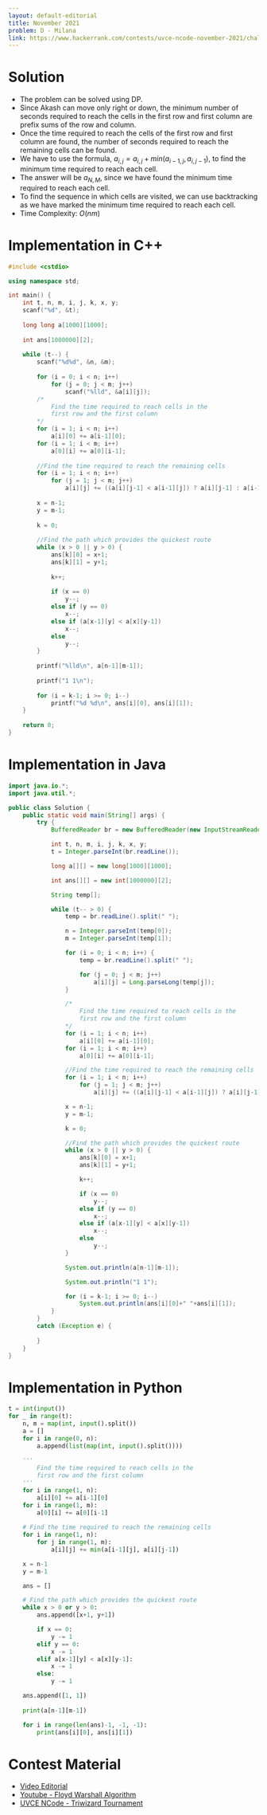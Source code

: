 ```yaml
---
layout: default-editorial
title: November 2021
problem: D - Milana
link: https://www.hackerrank.com/contests/uvce-ncode-november-2021/challenges/d-milana
---
```

# Solution

- The problem can be solved using DP.
- Since Akash can move only right or down, the minimum number of seconds required to reach the cells in the first row and first column are prefix sums of the row and column.
- Once the time required to reach the cells of the first row and first column are found, the number of seconds required to reach the remaining cells can be found.
- We have to use the formula, $a_{i, j} = a_{i, j}+min(a_{i-1, j}, a_{i, j-1})$, to find the minimum time required to reach each cell.
- The answer will be $a_{N, M}$, since we have found the minimum time required to reach each cell.
- To find the sequence in which cells are visited, we can use backtracking as we have marked the minimum time required to reach each cell.
- Time Complexity: $O(nm)$

$$$$

# Implementation in C++

```cpp
#include <cstdio>

using namespace std;

int main() {
    int t, n, m, i, j, k, x, y;
    scanf("%d", &t);
    
    long long a[1000][1000];
    
    int ans[1000000][2];
    
    while (t--) {
        scanf("%d%d", &n, &m);
        
        for (i = 0; i < n; i++)
            for (j = 0; j < m; j++)
                scanf("%lld", &a[i][j]);
        /*
            Find the time required to reach cells in the
            first row and the first column
        */
        for (i = 1; i < n; i++)
            a[i][0] += a[i-1][0];
        for (i = 1; i < m; i++)
            a[0][i] += a[0][i-1];
        
        //Find the time required to reach the remaining cells
        for (i = 1; i < n; i++)
            for (j = 1; j < m; j++)
                a[i][j] += ((a[i][j-1] < a[i-1][j]) ? a[i][j-1] : a[i-1][j]);
        
        x = n-1;
        y = m-1;
        
        k = 0;
        
        //Find the path which provides the quickest route
        while (x > 0 || y > 0) {
            ans[k][0] = x+1;
            ans[k][1] = y+1;
            
            k++;
            
            if (x == 0)
                y--;
            else if (y == 0)
                x--;
            else if (a[x-1][y] < a[x][y-1])
                x--;
            else
                y--;
        }
        
        printf("%lld\n", a[n-1][m-1]);
        
        printf("1 1\n");
        
        for (i = k-1; i >= 0; i--)
            printf("%d %d\n", ans[i][0], ans[i][1]);
    }
    
    return 0;
}
```

$$$$

# Implementation in Java

```java
import java.io.*;
import java.util.*;

public class Solution {
    public static void main(String[] args) {
        try {
            BufferedReader br = new BufferedReader(new InputStreamReader(System.in));

            int t, n, m, i, j, k, x, y;
            t = Integer.parseInt(br.readLine());

            long a[][] = new long[1000][1000];

            int ans[][] = new int[1000000][2];

            String temp[];

            while (t-- > 0) {
                temp = br.readLine().split(" ");

                n = Integer.parseInt(temp[0]);
                m = Integer.parseInt(temp[1]);

                for (i = 0; i < n; i++) {
                    temp = br.readLine().split(" ");

                    for (j = 0; j < m; j++)
                        a[i][j] = Long.parseLong(temp[j]);
                }

                /*
                    Find the time required to reach cells in the
                    first row and the first column
                */
                for (i = 1; i < n; i++)
                    a[i][0] += a[i-1][0];
                for (i = 1; i < m; i++)
                    a[0][i] += a[0][i-1];

                //Find the time required to reach the remaining cells
                for (i = 1; i < n; i++)
                    for (j = 1; j < m; j++)
                        a[i][j] += ((a[i][j-1] < a[i-1][j]) ? a[i][j-1] : a[i-1][j]);

                x = n-1;
                y = m-1;

                k = 0;

                //Find the path which provides the quickest route
                while (x > 0 || y > 0) {
                    ans[k][0] = x+1;
                    ans[k][1] = y+1;

                    k++;

                    if (x == 0)
                        y--;
                    else if (y == 0)
                        x--;
                    else if (a[x-1][y] < a[x][y-1])
                        x--;
                    else
                        y--;
                }

                System.out.println(a[n-1][m-1]);

                System.out.println("1 1");

                for (i = k-1; i >= 0; i--)
                    System.out.println(ans[i][0]+" "+ans[i][1]);
            }
        }
        catch (Exception e) {
            
        }
    }
}
```

$$$$

# Implementation in Python

```python
t = int(input())
for _ in range(t):
    n, m = map(int, input().split())
    a = []
    for i in range(0, n):
        a.append(list(map(int, input().split())))
        
    '''
        Find the time required to reach cells in the
        first row and the first column
    '''
    for i in range(1, n):
        a[i][0] += a[i-1][0]
    for i in range(1, m):
        a[0][i] += a[0][i-1]
        
    # Find the time required to reach the remaining cells
    for i in range(1, n):
        for j in range(1, m):
            a[i][j] += min(a[i-1][j], a[i][j-1])

    x = n-1
    y = m-1

    ans = []

    # Find the path which provides the quickest route
    while x > 0 or y > 0:
        ans.append([x+1, y+1])

        if x == 0:
            y -= 1
        elif y == 0:
            x -= 1
        elif a[x-1][y] < a[x][y-1]:
            x -= 1
        else:
            y -= 1

    ans.append([1, 1])
    
    print(a[n-1][m-1])

    for i in range(len(ans)-1, -1, -1):
        print(ans[i][0], ans[i][1])
```

$$$$

# Contest Material

- [Video Editorial](https://www.youtube.com/watch?v=sCGkeyajwz4)
- [Youtube - Floyd Warshall Algorithm](https://www.youtube.com/watch?v=oNI0rf2P9gE)
- [UVCE NCode - Triwizard Tournament](https://www.hackerrank.com/contests/uvce-ncode-april-2020/challenges/triwizard-tournament-1)

